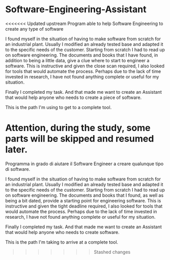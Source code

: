 # Software-Engineering-Assistant

<<<<<<< Updated upstream
Program able to help Software Engineering to create any type of software

I found myself in the situation of having to make software from scratch for an industrial plant. Usually I modified an already tested base and adapted it to the specific needs of the customer. Starting from scratch I had to read up on software engineering. The documents and books that I have found, in addition to being a little data, give a clue where to start to engineer a software. This is instructive and given the close scan required, I also looked for tools that would automate the process. Perhaps due to the lack of time invested in research, I have not found anything complete or useful for my situation.

Finally I completed my task. And that made me want to create an Assistant that would help anyone who needs to create a piece of software.

This is the path I'm using to get to a complete tool.

Attention, during the study, some parts will be skipped and resumed later.
=======
Programma in grado di aiutare il Software Engineer a creare qualunque tipo di software.

I found myself in the situation of having to make software from scratch for an industrial plant. Usually I modified an already tested base and adapted it to the specific needs of the customer. Starting from scratch I had to read up on software engineering. The documents and books that I found, as well as being a bit dated, provide a starting point for engineering software. This is instructive and given the tight deadline required, I also looked for tools that would automate the process. Perhaps due to the lack of time invested in research, I have not found anything complete or useful for my situation.

Finally I completed my task. And that made me want to create an Assistant that would help anyone who needs to create software.

This is the path I'm taking to arrive at a complete tool.
>>>>>>> Stashed changes
